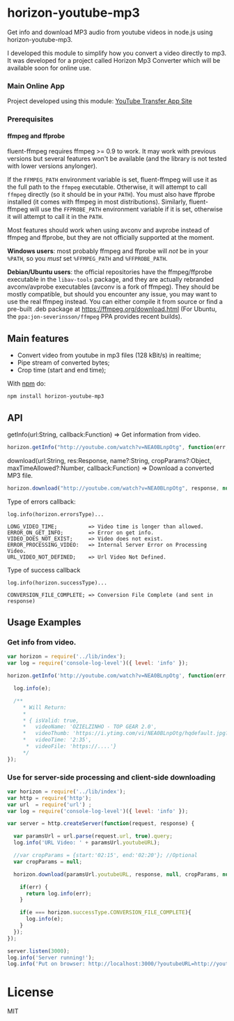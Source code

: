 # horizon-youtube-mp3

Get info and download MP3 audio from youtube videos in node.js using horizon-youtube-mp3.

I developed this module to simplify how you convert a video directly to mp3. It was developed for a project called Horizon Mp3 Converter which will be available soon for online use.

### Main Online App

Project developed using this module:
[YouTube Transfer App Site](http://www.youtubetransfer.com/)

### Prerequisites

#### ffmpeg and ffprobe

fluent-ffmpeg requires ffmpeg >= 0.9 to work.  It may work with previous versions but several features won't be available (and the library is not tested with lower versions anylonger).

If the `FFMPEG_PATH` environment variable is set, fluent-ffmpeg will use it as the full path to the `ffmpeg` executable.  Otherwise, it will attempt to call `ffmpeg` directly (so it should be in your `PATH`).  You must also have ffprobe installed (it comes with ffmpeg in most distributions).  Similarly, fluent-ffmpeg will use the `FFPROBE_PATH` environment variable if it is set, otherwise it will attempt to call it in the `PATH`.

Most features should work when using avconv and avprobe instead of ffmpeg and ffprobe, but they are not officially supported at the moment.

**Windows users**: most probably ffmpeg and ffprobe will _not_ be in your `%PATH`, so you _must_ set `%FFMPEG_PATH` and `%FFPROBE_PATH`.

**Debian/Ubuntu users**: the official repositories have the ffmpeg/ffprobe executable in the `libav-tools` package, and they are actually rebranded avconv/avprobe executables (avconv is a fork of ffmpeg).  They should be mostly compatible, but should you encounter any issue, you may want to use the real ffmpeg instead.  You can either compile it from source or find a pre-built .deb package at https://ffmpeg.org/download.html (For Ubuntu, the `ppa:jon-severinsson/ffmpeg` PPA provides recent builds).

## Main features

- Convert video from youtube in mp3 files (128 kBit/s) in realtime;
- Pipe stream of converted bytes;
- Crop time (start and end time);

With [npm](https://www.npmjs.com/) do:

```
npm install horizon-youtube-mp3
```

## API

getInfo(url:String, callback:Function) => Get information from video.
``` js
horizon.getInfo("http://youtube.com/watch?v=NEA0BLnpOtg", function(err, data){...});
```

download(url:String, res:Response, name?:String, cropParams?:Object, maxTimeAllowed?:Number, callback:Function) => Download a converted MP3 file.
``` js
horizon.download("http://youtube.com/watch?v=NEA0BLnpOtg", response, null, {start:'02:15', end:'02:20'}, null, function(err, result){//On Conversion Complete});
```

Type of errors callback:
```
log.info(horizon.errorsType)...

LONG_VIDEO_TIME;          => Video time is longer than allowed.
ERROR_ON_GET_INFO;        => Error on get info.
VIDEO_DOES_NOT_EXIST;     => Video does not exist.
ERROR_PROCESSING_VIDEO:   => Internal Server Error on Processing Video.
URL_VIDEO_NOT_DEFINED;    => Url Video Not Defined.
```

Type of success callback
```
log.info(horizon.successType)...

CONVERSION_FILE_COMPLETE; => Conversion File Complete (and sent in response)
```

## Usage Examples
### Get info from video.

``` js
var horizon = require('../lib/index');
var log = require('console-log-level')({ level: 'info' });

horizon.getInfo('http://youtube.com/watch?v=NEA0BLnpOtg', function(err, e){

  log.info(e);

  /**
     * Will Return:
     *
     * { isValid: true,
     *   videoName: 'OZIELZINHO - TOP GEAR 2.0',
     *   videoThumb: 'https://i.ytimg.com/vi/NEA0BLnpOtg/hqdefault.jpg?custom=true&w=320&h=180&stc=true&jpg444=true&jpgq=90&sp=68&sigh=FoGsoudXCGPU-Fb6epRh1eIzVDs',
     *   videoTime: '2:35',
      *  videoFile: 'https://....'}
     */
});
```

### Use for server-side processing and client-side downloading

``` js
var horizon = require('../lib/index');
var http = require('http');
var url  = require('url') ;
var log = require('console-log-level')({ level: 'info' });

var server = http.createServer(function(request, response) {

  var paramsUrl = url.parse(request.url, true).query;
  log.info('URL Video: ' + paramsUrl.youtubeURL);

  //var cropParams = {start:'02:15', end:'02:20'}; //Optional
  var cropParams = null;

  horizon.download(paramsUrl.youtubeURL, response, null, cropParams, null, function(err, e){

    if(err) {
      return log.info(err);
    }

    if(e === horizon.successType.CONVERSION_FILE_COMPLETE){
      log.info(e);
    }
  });
});

server.listen(3000);
log.info('Server running!');
log.info('Put on browser: http://localhost:3000/?youtubeURL=http://youtube.com/watch?v=NEA0BLnpOtg');
```

# License
MIT
